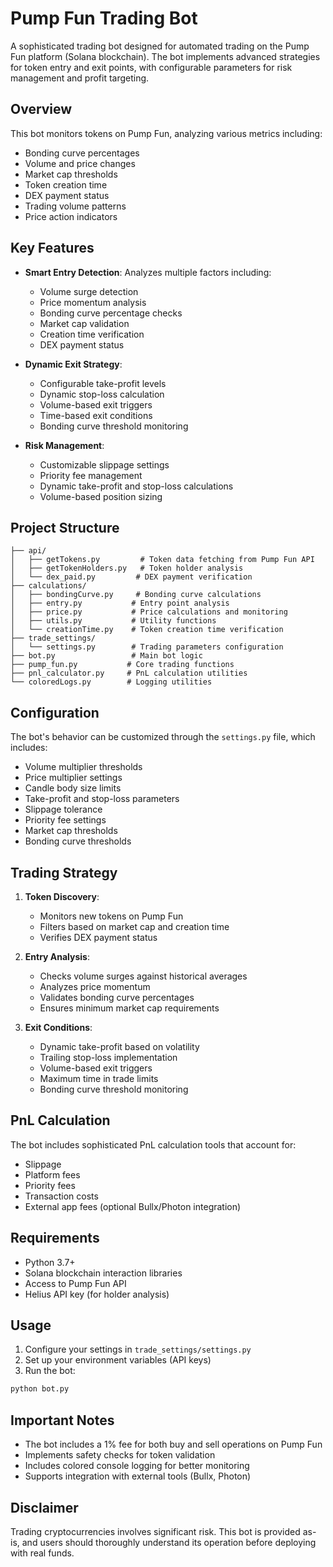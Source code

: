 # Pump Fun Trading Bot

A sophisticated trading bot designed for automated trading on the Pump Fun platform (Solana blockchain). The bot implements advanced strategies for token entry and exit points, with configurable parameters for risk management and profit targeting.

## Overview

This bot monitors tokens on Pump Fun, analyzing various metrics including:
- Bonding curve percentages
- Volume and price changes
- Market cap thresholds
- Token creation time
- DEX payment status
- Trading volume patterns
- Price action indicators

## Key Features

- **Smart Entry Detection**: Analyzes multiple factors including:
  - Volume surge detection
  - Price momentum analysis
  - Bonding curve percentage checks
  - Market cap validation
  - Creation time verification
  - DEX payment status

- **Dynamic Exit Strategy**:
  - Configurable take-profit levels
  - Dynamic stop-loss calculation
  - Volume-based exit triggers
  - Time-based exit conditions
  - Bonding curve threshold monitoring

- **Risk Management**:
  - Customizable slippage settings
  - Priority fee management
  - Dynamic take-profit and stop-loss calculations
  - Volume-based position sizing

## Project Structure

```
├── api/
│   ├── getTokens.py         # Token data fetching from Pump Fun API
│   ├── getTokenHolders.py   # Token holder analysis
│   └── dex_paid.py         # DEX payment verification
├── calculations/
│   ├── bondingCurve.py     # Bonding curve calculations
│   ├── entry.py           # Entry point analysis
│   ├── price.py           # Price calculations and monitoring
│   ├── utils.py           # Utility functions
│   └── creationTime.py    # Token creation time verification
├── trade_settings/
│   └── settings.py        # Trading parameters configuration
├── bot.py                 # Main bot logic
├── pump_fun.py           # Core trading functions
├── pnl_calculator.py     # PnL calculation utilities
└── coloredLogs.py        # Logging utilities
```

## Configuration

The bot's behavior can be customized through the `settings.py` file, which includes:

- Volume multiplier thresholds
- Price multiplier settings
- Candle body size limits
- Take-profit and stop-loss parameters
- Slippage tolerance
- Priority fee settings
- Market cap thresholds
- Bonding curve thresholds

## Trading Strategy

1. **Token Discovery**:
   - Monitors new tokens on Pump Fun
   - Filters based on market cap and creation time
   - Verifies DEX payment status

2. **Entry Analysis**:
   - Checks volume surges against historical averages
   - Analyzes price momentum
   - Validates bonding curve percentages
   - Ensures minimum market cap requirements

3. **Exit Conditions**:
   - Dynamic take-profit based on volatility
   - Trailing stop-loss implementation
   - Volume-based exit triggers
   - Maximum time in trade limits
   - Bonding curve threshold monitoring

## PnL Calculation

The bot includes sophisticated PnL calculation tools that account for:
- Slippage
- Platform fees
- Priority fees
- Transaction costs
- External app fees (optional Bullx/Photon integration)

## Requirements

- Python 3.7+
- Solana blockchain interaction libraries
- Access to Pump Fun API
- Helius API key (for holder analysis)

## Usage

1. Configure your settings in `trade_settings/settings.py`
2. Set up your environment variables (API keys)
3. Run the bot:
```bash
python bot.py
```

## Important Notes

- The bot includes a 1% fee for both buy and sell operations on Pump Fun
- Implements safety checks for token validation
- Includes colored console logging for better monitoring
- Supports integration with external tools (Bullx, Photon)

## Disclaimer

Trading cryptocurrencies involves significant risk. This bot is provided as-is, and users should thoroughly understand its operation before deploying with real funds. 
